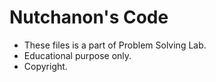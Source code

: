# Nutchanon's Code #
- These files is a part of Problem Solving Lab.
- Educational purpose only.
- Copyright.